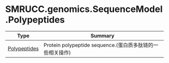 ﻿
# SMRUCC.genomics.SequenceModel.Polypeptides

|Type|Summary|
|----|-------|
|[Polypeptides](./Polypeptides.md)|Protein polypeptide sequence.(蛋白质多肽链的一些相关操作)|


